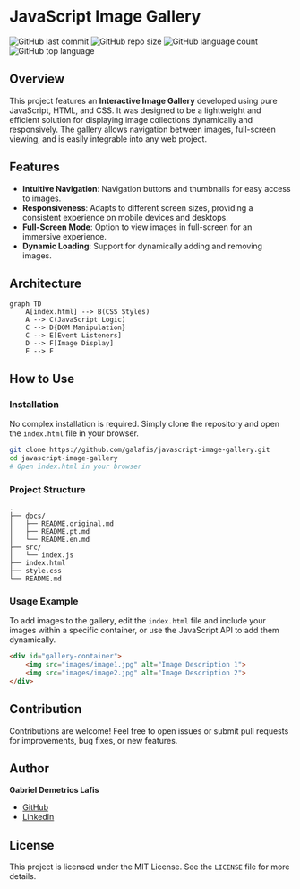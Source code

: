 # JavaScript Image Gallery

![GitHub last commit](https://img.shields.io/github/last-commit/galafis/javascript-image-gallery?style=for-the-badge)
![GitHub repo size](https://img.shields.io/github/repo-size/galafis/javascript-image-gallery?style=for-the-badge)
![GitHub language count](https://img.shields.io/github/languages/count/galafis/javascript-image-gallery?style=for-the-badge)
![GitHub top language](https://img.shields.io/github/languages/top/galafis/javascript-image-gallery?style=for-the-badge)

## Overview

This project features an **Interactive Image Gallery** developed using pure JavaScript, HTML, and CSS. It was designed to be a lightweight and efficient solution for displaying image collections dynamically and responsively. The gallery allows navigation between images, full-screen viewing, and is easily integrable into any web project.

## Features

*   **Intuitive Navigation**: Navigation buttons and thumbnails for easy access to images.
*   **Responsiveness**: Adapts to different screen sizes, providing a consistent experience on mobile devices and desktops.
*   **Full-Screen Mode**: Option to view images in full-screen for an immersive experience.
*   **Dynamic Loading**: Support for dynamically adding and removing images.

## Architecture

```mermaid
graph TD
    A[index.html] --> B(CSS Styles)
    A --> C(JavaScript Logic)
    C --> D{DOM Manipulation}
    C --> E[Event Listeners]
    D --> F[Image Display]
    E --> F
```

## How to Use

### Installation

No complex installation is required. Simply clone the repository and open the `index.html` file in your browser.

```bash
git clone https://github.com/galafis/javascript-image-gallery.git
cd javascript-image-gallery
# Open index.html in your browser
```

### Project Structure

```
.  
├── docs/  
│   ├── README.original.md  
│   ├── README.pt.md  
│   └── README.en.md  
├── src/  
│   └── index.js  
├── index.html  
├── style.css  
└── README.md  
```

### Usage Example

To add images to the gallery, edit the `index.html` file and include your images within a specific container, or use the JavaScript API to add them dynamically.

```html
<div id="gallery-container">
    <img src="images/image1.jpg" alt="Image Description 1">
    <img src="images/image2.jpg" alt="Image Description 2">
</div>
```

## Contribution

Contributions are welcome! Feel free to open issues or submit pull requests for improvements, bug fixes, or new features.

## Author

**Gabriel Demetrios Lafis**

*   [GitHub](https://github.com/galafis)
*   [LinkedIn](https://www.linkedin.com/in/gabriel-demetrios-lafis/)

## License

This project is licensed under the MIT License. See the `LICENSE` file for more details.

